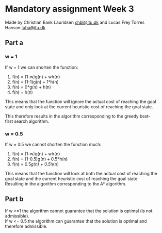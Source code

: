 # Mandatory assignment Week 3

Made by Christian Bank Lauridsen [chbl@itu.dk](mailto:chbl@itu.dk) and Lucas Frey Torres Hanson [luha@itu.dk](mailto:luha@itu.dk)

## Part a

### w = 1

If w = 1 we can shorten the function:

1. f(n) = (1-w)g(n) + wh(n)
2. f(n) = (1-1)g(n) + 1*h(n)
3. f(n) = 0*g(n) + h(n)
4. f(n) = h(n)

This means that the function will ignore the actual cost of reaching the goal state and only look at the current heuristic cost of reaching the goal state.

This therefore results in the algorithm corresponding to the greedy best-first search algorithm.

### w = 0.5

If w = 0.5 we cannot shorten the function much:

1. f(n) = (1-w)g(n) + wh(n)
2. f(n) = (1-0.5)g(n) + 0.5*h(n)
3. f(n) = 0.5*g(n) + 0.5*h(n)

This means that the function will look at both the actual cost of reaching the goal state and the current heuristic cost of reaching the goal state.
Resulting in the algorithm corresponding to the A* algorithm.

## Part b

If w >=1 the algorithm cannot guarantee that the solution is optimal (is not admissible).\
If w <= 0.5 the algorithm can guarantee that the solution is optimal and therefore admissible.